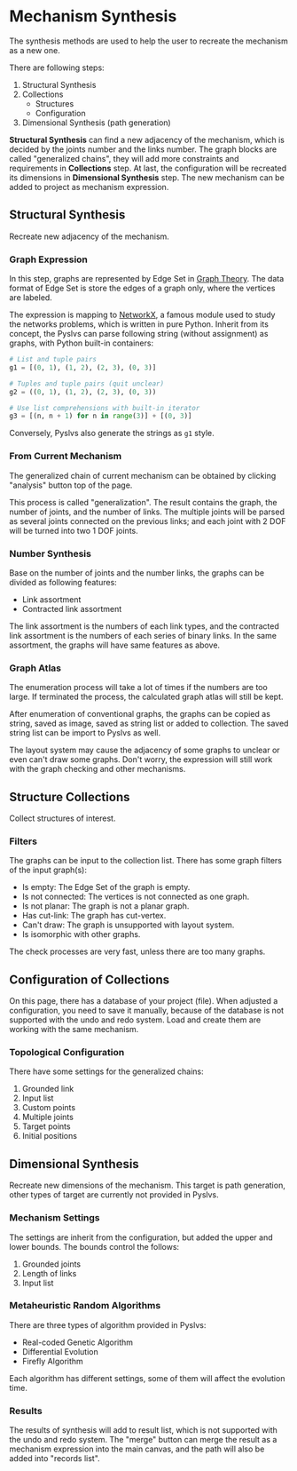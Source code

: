# Mechanism Synthesis

The synthesis methods are used to help the user to recreate the mechanism
as a new one.

There are following steps:

1. Structural Synthesis
1. Collections
    + Structures
    + Configuration
1. Dimensional Synthesis (path generation)

**Structural Synthesis** can find a new adjacency of the mechanism,
which is decided by the joints number and the links number.
The graph blocks are called "generalized chains",
they will add more constraints and requirements in **Collections** step.
At last, the configuration will be recreated its dimensions in
**Dimensional Synthesis** step.
The new mechanism can be added to project as mechanism expression.

## Structural Synthesis

Recreate new adjacency of the mechanism.

### Graph Expression

In this step, graphs are represented by Edge Set in [Graph Theory](https://en.wikipedia.org/wiki/Graph_theory).
The data format of Edge Set is store the edges of a graph only,
where the vertices are labeled.

The expression is mapping to [NetworkX](https://networkx.github.io/),
a famous module used to study the networks problems, which is written in pure Python.
Inherit from its concept, the Pyslvs can parse following string (without assignment)
as graphs, with Python built-in containers:

```python
# List and tuple pairs
g1 = [(0, 1), (1, 2), (2, 3), (0, 3)]

# Tuples and tuple pairs (quit unclear)
g2 = ((0, 1), (1, 2), (2, 3), (0, 3))

# Use list comprehensions with built-in iterator
g3 = [(n, n + 1) for n in range(3)] + [(0, 3)]
```

Conversely, Pyslvs also generate the strings as `g1` style.

### From Current Mechanism

The generalized chain of current mechanism can be obtained by clicking
"analysis" button top of the page.

This process is called "generalization".
The result contains the graph, the number of joints, and the number of links.
The multiple joints will be parsed as several joints connected on the previous links; 
and each joint with 2 DOF will be turned into two 1 DOF joints.

### Number Synthesis

Base on the number of joints and the number links, the graphs can be divided as following features:

+ Link assortment
+ Contracted link assortment

The link assortment is the numbers of each link types,
and the contracted link assortment is the numbers of each series of binary links.
In the same assortment, the graphs will have same features as above.

### Graph Atlas

The enumeration process will take a lot of times if the numbers are too large.
If terminated the process, the calculated graph atlas will still be kept.

After enumeration of conventional graphs, the graphs can be copied as string,
saved as image, saved as string list or added to collection.
The saved string list can be import to Pyslvs as well.

The layout system may cause the adjacency of some graphs to unclear or
even can't draw some graphs.
Don't worry, the expression will still work with the graph checking and
other mechanisms.

## Structure Collections

Collect structures of interest.

### Filters

The graphs can be input to the collection list.
There has some graph filters of the input graph(s):

+ Is empty: The Edge Set of the graph is empty.
+ Is not connected: The vertices is not connected as one graph.
+ Is not planar: The graph is not a planar graph.
+ Has cut-link: The graph has cut-vertex.
+ Can't draw: The graph is unsupported with layout system.
+ Is isomorphic with other graphs.

The check processes are very fast, unless there are too many graphs.

## Configuration of Collections

On this page, there has a database of your project (file).
When adjusted a configuration, you need to save it manually,
because of the database is not supported with the undo and redo system.
Load and create them are working with the same mechanism.

### Topological Configuration

There have some settings for the generalized chains:

1. Grounded link
1. Input list
1. Custom points
1. Multiple joints
1. Target points
1. Initial positions

## Dimensional Synthesis

Recreate new dimensions of the mechanism.
This target is path generation,
other types of target are currently not provided in Pyslvs.

### Mechanism Settings

The settings are inherit from the configuration, but added the upper and lower bounds.
The bounds control the follows:

1. Grounded joints
1. Length of links
1. Input list

### Metaheuristic Random Algorithms

There are three types of algorithm provided in Pyslvs:

+ Real-coded Genetic Algorithm
+ Differential Evolution
+ Firefly Algorithm

Each algorithm has different settings, some of them will affect the evolution time.

### Results

The results of synthesis will add to result list, which is not supported with
the undo and redo system.
The "merge" button can merge the result as a mechanism expression into the main canvas,
and the path will also be added into "records list".
